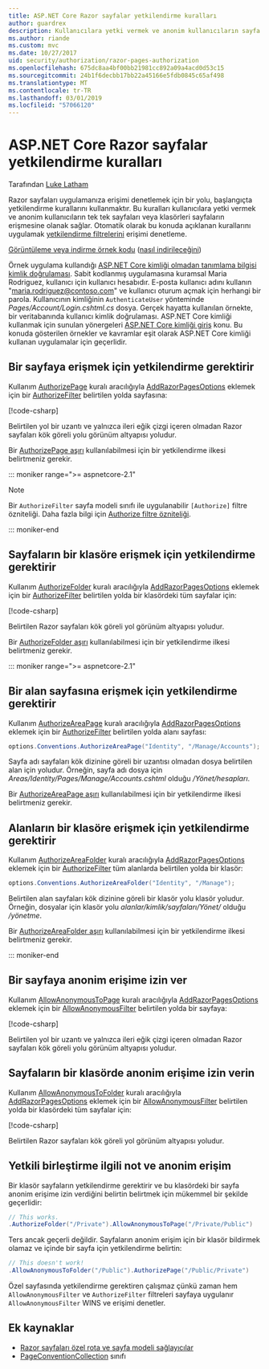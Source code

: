 ```yaml
---
title: ASP.NET Core Razor sayfalar yetkilendirme kuralları
author: guardrex
description: Kullanıcılara yetki vermek ve anonim kullanıcıların sayfa veya sayfaları klasör erişmesine izin veren kuralları ile sayfalarına erişimi denetlemeyi öğrenin.
ms.author: riande
ms.custom: mvc
ms.date: 10/27/2017
uid: security/authorization/razor-pages-authorization
ms.openlocfilehash: 675dc8aa4bf00bb21981cc892a09a4acd0d53c15
ms.sourcegitcommit: 24b1f6decbb17bb22a45166e5fdb0845c65af498
ms.translationtype: MT
ms.contentlocale: tr-TR
ms.lasthandoff: 03/01/2019
ms.locfileid: "57066120"
---
```

# <a name="razor-pages-authorization-conventions-in-aspnet-core"></a>ASP.NET Core Razor sayfalar yetkilendirme kuralları

Tarafından [Luke Latham](https://github.com/guardrex)

Razor sayfaları uygulamanıza erişimi denetlemek için bir yolu, başlangıçta yetkilendirme kurallarını kullanmaktır. Bu kuralları kullanıcılara yetki vermek ve anonim kullanıcıların tek tek sayfaları veya klasörleri sayfaların erişmesine olanak sağlar. Otomatik olarak bu konuda açıklanan kurallarını uygulamak [yetkilendirme filtrelerini](xref:mvc/controllers/filters#authorization-filters) erişimi denetleme.

[Görüntüleme veya indirme örnek kodu](https://github.com/aspnet/Docs/tree/master/aspnetcore/security/authorization/razor-pages-authorization/samples) ([nasıl indirileceğini](xref:index#how-to-download-a-sample))

Örnek uygulama kullandığı [ASP.NET Core kimliği olmadan tanımlama bilgisi kimlik doğrulaması](xref:security/authentication/cookie). Sabit kodlanmış uygulamasına kuramsal Maria Rodriguez, kullanıcı için kullanıcı hesabıdır. E-posta kullanıcı adını kullanın "maria.rodriguez@contoso.com" ve kullanıcı oturum açmak için herhangi bir parola. Kullanıcının kimliğinin `AuthenticateUser` yönteminde *Pages/Account/Login.cshtml.cs* dosya. Gerçek hayatta kullanılan örnekte, bir veritabanında kullanıcı kimlik doğrulaması. ASP.NET Core kimliği kullanmak için sunulan yönergeleri [ASP.NET Core kimliği giriş](xref:security/authentication/identity) konu. Bu konuda gösterilen örnekler ve kavramlar eşit olarak ASP.NET Core kimliği kullanan uygulamalar için geçerlidir.

## <a name="require-authorization-to-access-a-page"></a>Bir sayfaya erişmek için yetkilendirme gerektirir

Kullanım [AuthorizePage](/dotnet/api/microsoft.extensions.dependencyinjection.pageconventioncollectionextensions.authorizepage) kuralı aracılığıyla [AddRazorPagesOptions](/dotnet/api/microsoft.extensions.dependencyinjection.mvcrazorpagesmvcbuilderextensions.addrazorpagesoptions) eklemek için bir [AuthorizeFilter](/dotnet/api/microsoft.aspnetcore.mvc.authorization.authorizefilter) belirtilen yolda sayfasına:

[!code-csharp[](razor-pages-authorization/samples/2.x/AuthorizationSample/Startup.cs?name=snippet1&highlight=2,4)]

Belirtilen yol bir uzantı ve yalnızca ileri eğik çizgi içeren olmadan Razor sayfaları kök göreli yolu görünüm altyapısı yoludur.

Bir [AuthorizePage aşırı](/dotnet/api/microsoft.extensions.dependencyinjection.pageconventioncollectionextensions.authorizepage#Microsoft_Extensions_DependencyInjection_PageConventionCollectionExtensions_AuthorizePage_Microsoft_AspNetCore_Mvc_ApplicationModels_PageConventionCollection_System_String_System_String_) kullanılabilmesi için bir yetkilendirme ilkesi belirtmeniz gerekir.

::: moniker range=">= aspnetcore-2.1"

> [!NOTE]
> Bir `AuthorizeFilter` sayfa modeli sınıfı ile uygulanabilir `[Authorize]` filtre özniteliği. Daha fazla bilgi için [Authorize filtre özniteliği](xref:razor-pages/filter#authorize-filter-attribute).

::: moniker-end

## <a name="require-authorization-to-access-a-folder-of-pages"></a>Sayfaların bir klasöre erişmek için yetkilendirme gerektirir

Kullanım [AuthorizeFolder](/dotnet/api/microsoft.extensions.dependencyinjection.pageconventioncollectionextensions.authorizefolder) kuralı aracılığıyla [AddRazorPagesOptions](/dotnet/api/microsoft.extensions.dependencyinjection.mvcrazorpagesmvcbuilderextensions.addrazorpagesoptions) eklemek için bir [AuthorizeFilter](/dotnet/api/microsoft.aspnetcore.mvc.authorization.authorizefilter) belirtilen yolda bir klasördeki tüm sayfalar için:

[!code-csharp[](razor-pages-authorization/samples/2.x/AuthorizationSample/Startup.cs?name=snippet1&highlight=2,5)]

Belirtilen Razor sayfaları kök göreli yol görünüm altyapısı yoludur.

Bir [AuthorizeFolder aşırı](/dotnet/api/microsoft.extensions.dependencyinjection.pageconventioncollectionextensions.authorizefolder#Microsoft_Extensions_DependencyInjection_PageConventionCollectionExtensions_AuthorizeFolder_Microsoft_AspNetCore_Mvc_ApplicationModels_PageConventionCollection_System_String_System_String_) kullanılabilmesi için bir yetkilendirme ilkesi belirtmeniz gerekir.

::: moniker range=">= aspnetcore-2.1"

## <a name="require-authorization-to-access-an-area-page"></a>Bir alan sayfasına erişmek için yetkilendirme gerektirir

Kullanım [AuthorizeAreaPage](/dotnet/api/microsoft.extensions.dependencyinjection.pageconventioncollectionextensions.authorizeareapage) kuralı aracılığıyla [AddRazorPagesOptions](/dotnet/api/microsoft.extensions.dependencyinjection.mvcrazorpagesmvcbuilderextensions.addrazorpagesoptions) eklemek için bir [AuthorizeFilter](/dotnet/api/microsoft.aspnetcore.mvc.authorization.authorizefilter) belirtilen yolda alanı sayfası:

```csharp
options.Conventions.AuthorizeAreaPage("Identity", "/Manage/Accounts");
```

Sayfa adı sayfaları kök dizinine göreli bir uzantısı olmadan dosya belirtilen alan için yoludur. Örneğin, sayfa adı dosya için *Areas/Identity/Pages/Manage/Accounts.cshtml* olduğu */Yönet/hesapları*.

Bir [AuthorizeAreaPage aşırı](/dotnet/api/microsoft.extensions.dependencyinjection.pageconventioncollectionextensions.authorizeareapage#Microsoft_Extensions_DependencyInjection_PageConventionCollectionExtensions_AuthorizeAreaPage_Microsoft_AspNetCore_Mvc_ApplicationModels_PageConventionCollection_System_String_System_String_System_String_) kullanılabilmesi için bir yetkilendirme ilkesi belirtmeniz gerekir.

## <a name="require-authorization-to-access-a-folder-of-areas"></a>Alanların bir klasöre erişmek için yetkilendirme gerektirir

Kullanım [AuthorizeAreaFolder](/dotnet/api/microsoft.extensions.dependencyinjection.pageconventioncollectionextensions.authorizeareafolder) kuralı aracılığıyla [AddRazorPagesOptions](/dotnet/api/microsoft.extensions.dependencyinjection.mvcrazorpagesmvcbuilderextensions.addrazorpagesoptions) eklemek için bir [AuthorizeFilter](/dotnet/api/microsoft.aspnetcore.mvc.authorization.authorizefilter) tüm alanlarda belirtilen yolda bir klasör:

```csharp
options.Conventions.AuthorizeAreaFolder("Identity", "/Manage");
```

Belirtilen alan sayfaları kök dizinine göreli bir klasör yolu klasör yoludur. Örneğin, dosyalar için klasör yolu *alanlar/kimlik/sayfaları/Yönet/* olduğu */yönetme*.

Bir [AuthorizeAreaFolder aşırı](/dotnet/api/microsoft.extensions.dependencyinjection.pageconventioncollectionextensions.authorizeareafolder#Microsoft_Extensions_DependencyInjection_PageConventionCollectionExtensions_AuthorizeAreaFolder_Microsoft_AspNetCore_Mvc_ApplicationModels_PageConventionCollection_System_String_System_String_System_String_) kullanılabilmesi için bir yetkilendirme ilkesi belirtmeniz gerekir.

::: moniker-end

## <a name="allow-anonymous-access-to-a-page"></a>Bir sayfaya anonim erişime izin ver

Kullanım [AllowAnonymousToPage](/dotnet/api/microsoft.extensions.dependencyinjection.pageconventioncollectionextensions.allowanonymoustopage) kuralı aracılığıyla [AddRazorPagesOptions](/dotnet/api/microsoft.extensions.dependencyinjection.mvcrazorpagesmvcbuilderextensions.addrazorpagesoptions) eklemek için bir [AllowAnonymousFilter](/dotnet/api/microsoft.aspnetcore.mvc.authorization.allowanonymousfilter) belirtilen yolda bir sayfaya:

[!code-csharp[](razor-pages-authorization/samples/2.x/AuthorizationSample/Startup.cs?name=snippet1&highlight=2,6)]

Belirtilen yol bir uzantı ve yalnızca ileri eğik çizgi içeren olmadan Razor sayfaları kök göreli yolu görünüm altyapısı yoludur.

## <a name="allow-anonymous-access-to-a-folder-of-pages"></a>Sayfaların bir klasörde anonim erişime izin verin

Kullanım [AllowAnonymousToFolder](/dotnet/api/microsoft.extensions.dependencyinjection.pageconventioncollectionextensions.allowanonymoustofolder) kuralı aracılığıyla [AddRazorPagesOptions](/dotnet/api/microsoft.extensions.dependencyinjection.mvcrazorpagesmvcbuilderextensions.addrazorpagesoptions) eklemek için bir [AllowAnonymousFilter](/dotnet/api/microsoft.aspnetcore.mvc.authorization.allowanonymousfilter) belirtilen yolda bir klasördeki tüm sayfalar için:

[!code-csharp[](razor-pages-authorization/samples/2.x/AuthorizationSample/Startup.cs?name=snippet1&highlight=2,7)]

Belirtilen Razor sayfaları kök göreli yol görünüm altyapısı yoludur.

## <a name="note-on-combining-authorized-and-anonymous-access"></a>Yetkili birleştirme ilgili not ve anonim erişim

Bir klasör sayfaların yetkilendirme gerektirir ve bu klasördeki bir sayfa anonim erişime izin verdiğini belirtin belirtmek için mükemmel bir şekilde geçerlidir:

```csharp
// This works.
.AuthorizeFolder("/Private").AllowAnonymousToPage("/Private/Public")
```

Ters ancak geçerli değildir. Sayfaların anonim erişim için bir klasör bildirmek olamaz ve içinde bir sayfa için yetkilendirme belirtin:

```csharp
// This doesn't work!
.AllowAnonymousToFolder("/Public").AuthorizePage("/Public/Private") 
```

Özel sayfasında yetkilendirme gerektiren çalışmaz çünkü zaman hem `AllowAnonymousFilter` ve `AuthorizeFilter` filtreleri sayfaya uygulanır `AllowAnonymousFilter` WINS ve erişimi denetler.

## <a name="additional-resources"></a>Ek kaynaklar

* [Razor sayfaları özel rota ve sayfa modeli sağlayıcılar](xref:razor-pages/razor-pages-conventions)
* [PageConventionCollection](/dotnet/api/microsoft.aspnetcore.mvc.applicationmodels.pageconventioncollection) sınıfı
